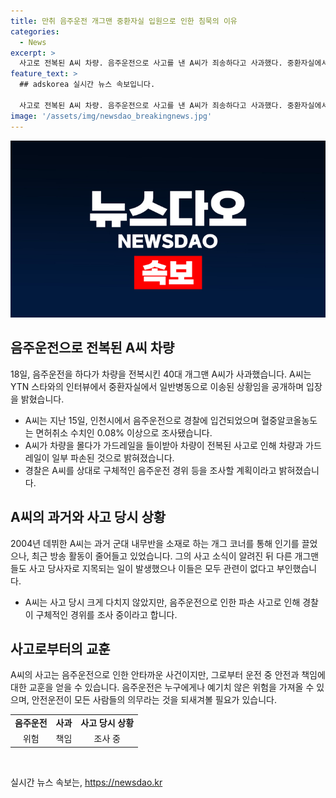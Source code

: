 ```yaml
---
title: 만취 음주운전 개그맨 중환자실 입원으로 인한 침묵의 이유
categories:
  - News
excerpt: >
  사고로 전복된 A씨 차량. 음주운전으로 사고를 낸 A씨가 죄송하다고 사과했다. 중환자실에서 일반병동으로 옮겼다고 밝히며 입장을 내지 않았던 이유를 언급했다. 경찰에 의해 불구속 입건된 A씨의 혈중알코올농도는 면허취소 수치를 초과했다. 사고 당시 차량과 가드레일이 파손된 것으로 파악되었지만 A씨는 크게 다치지 않았다. A씨에 대한 음주운전 경위 등을 조사할 예정이다. 개그맨으로 활동하던 A씨의 사고로 논란이 일고 있다.
feature_text: >
  ## adskorea 실시간 뉴스 속보입니다.

  사고로 전복된 A씨 차량. 음주운전으로 사고를 낸 A씨가 죄송하다고 사과했다. 중환자실에서 일반병동으로 옮겼다고 밝히며 입장을 내지 않았던 이유를 언급했다. 경찰에 의해 불구속 입건된 A씨의 혈중알코올농도는 면허취소 수치를 초과했다. 사고 당시 차량과 가드레일이 파손된 것으로 파악되었지만 A씨는 크게 다치지 않았다. A씨에 대한 음주운전 경위 등을 조사할 예정이다. 개그맨으로 활동하던 A씨의 사고로 논란이 일고 있다.
image: '/assets/img/newsdao_breakingnews.jpg'
---
```


<p><img src="/assets/img/newsdao_breakingnews.jpg" alt="adskorea 속보" /></p>

<h2 data-ke-size="size26">음주운전으로 전복된 A씨 차량</h2>

<p data-ke-size="size16">18일, 음주운전을 하다가 차량을 전복시킨 40대 개그맨 A씨가 사과했습니다. A씨는 YTN 스타와의 인터뷰에서 중환자실에서 일반병동으로 이송된 상황임을 공개하며 입장을 밝혔습니다.</p>

<ul>
    <li> A씨는 지난 15일, 인천시에서 음주운전으로 경찰에 입건되었으며 혈중알코올농도는 면허취소 수치인 0.08% 이상으로 조사됐습니다.</li>
    <li> A씨가 차량을 몰다가 가드레일을 들이받아 차량이 전복된 사고로 인해 차량과 가드레일이 일부 파손된 것으로 밝혀졌습니다.</li>
    <li> 경찰은 A씨를 상대로 구체적인 음주운전 경위 등을 조사할 계획이라고 밝혀졌습니다.</li>
</ul>

<h2 data-ke-size="size26">A씨의 과거와 사고 당시 상황</h2>

<p data-ke-size="size16">2004년 데뷔한 A씨는 과거 군대 내무반을 소재로 하는 개그 코너를 통해 인기를 끌었으나, 최근 방송 활동이 줄어들고 있었습니다. 그의 사고 소식이 알려진 뒤 다른 개그맨들도 사고 당사자로 지목되는 일이 발생했으나 이들은 모두 관련이 없다고 부인했습니다.</p>

<ul>
    <li> A씨는 사고 당시 크게 다치지 않았지만, 음주운전으로 인한 파손 사고로 인해 경찰이 구체적인 경위를 조사 중이라고 합니다.</li>
</ul>

<h2 data-ke-size="size26">사고로부터의 교훈</h2>

<p data-ke-size="size16">A씨의 사고는 음주운전으로 인한 안타까운 사건이지만, 그로부터 운전 중 안전과 책임에 대한 교훈을 얻을 수 있습니다. 음주운전은 누구에게나 예기치 않은 위험을 가져올 수 있으며, 안전운전이 모든 사람들의 의무라는 것을 되새겨볼 필요가 있습니다.</p>

<table>
    <tr>
        <td style="text-align: center; height: 17px;"><b>음주운전</b></td>
        <td style="text-align: center; height: 17px;"><b>사과</b></td>
        <td style="text-align: center; height: 17px;"><b>사고 당시 상황</b></td>
    </tr>
    <tr>
        <td style="text-align: center;">위험</td>
        <td style="text-align: center;">책임</td>
        <td style="text-align: center;">조사 중</td>
    </tr>
</table>

<p data-ke-size="size16">&nbsp;</p>
실시간 뉴스 속보는, <a href="https://newsdao.kr" rel="dofollow">https://newsdao.kr</a>


